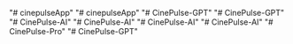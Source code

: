 "# cinepulseApp" 
"# cinepulseApp" 
"# CinePulse-GPT" 
"# CinePulse-GPT" 
"# CinePulse-AI" 
"# CinePulse-AI" 
"# CinePulse-AI" 
"# CinePulse-AI" 
"# CinePulse-Pro" 
"# CinePulse-GPT" 

